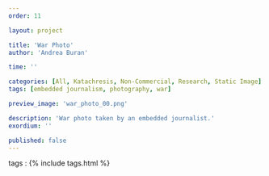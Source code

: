 ```yaml
---
order: 11

layout: project

title: 'War Photo'
author: 'Andrea Buran'

time: ''

categories: [All, Katachresis, Non-Commercial, Research, Static Image]
tags: [embedded journalism, photography, war]

preview_image: 'war_photo_00.png'

description: 'War photo taken by an embedded journalist.'
exordium: ''

published: false
---
```


tags
: {% include tags.html %}
